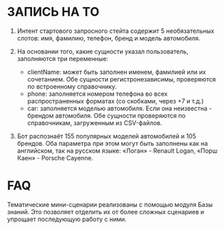 # ЗАПИСЬ НА ТО
1. Интент стартового запросного стейта содержит 5 необязательных слотов: имя, фамилию, телефон, бренд и модель автомобиля.
2. На основании того, какие сущности указал пользователь, заполняются три переменные:
    - clientName: может быть заполнен именем, фамилией или их сочетанием. Обе сущности регистронезависимы, проверяются по встроенному справочнику.
    - phone: заполняется номером телефона во всех распространенных форматах (со скобками, через +7 и т.д.)
    - car: заполняется моделью автомобиля. Если она неизвестна - брендом автомобиля. Обе сущности проверяются по справочникам, загруженным из CSV-файлов.  
    
3. Бот распознаёт 155 популярных моделей автомобилей и 105 брендов. Оба параметра при этом могут быть заполнены как на английском, так на русском языке: 
«Логан» - Renault Logan, «Порш Каен» - Porsche Cayenne.
    

# FAQ
Тематические мини-сценарии реализованы с помощью модуля Базы знаний. Это позволяет отделить их от более сложных сценариев и упрощает последующую работу с ними.
